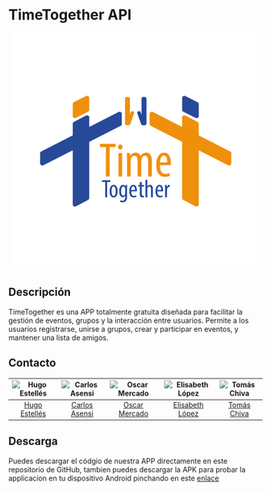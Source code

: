 # TimeTogether API

<p align="center">
  <img src="./imagenes/Logo.png" alt="TimeTogether Logo" />
</p>

## Descripción

TimeTogether es una APP totalmente gratuita diseñada para facilitar la gestión de eventos, grupos y la interacción entre usuarios. Permite a los usuarios registrarse, unirse a grupos, crear y participar en eventos, y mantener una lista de amigos.

## Contacto

| ![Hugo Estellés](imagen1.jpg) | ![Carlos Asensi](imagen2.jpg) | ![Oscar Mercado](imagen3.jpg) | ![Elisabeth López](imagen4.jpg) | ![Tomás Chiva](imagen5.jpg) |
|:---:|:---:|:---:|:---:|:---:|
| [Hugo Estellés](mailto:huesga@floridauniversitaria.es) | [Carlos Asensi](mailto:usuario2@example.com) | [Oscar Mercado](mailto:usuario3@example.com) | [Elisabeth López](mailto:usuario4@example.com) | [Tomás Chiva](mailto:usuario5@example.com) |

## Descarga

Puedes descargar el códgio de nuestra APP directamente en este repositorio de GitHub, tambien puedes descargar la APK para probar la applicacíon en tu dispositivo Android pinchando en este [enlace](link)
